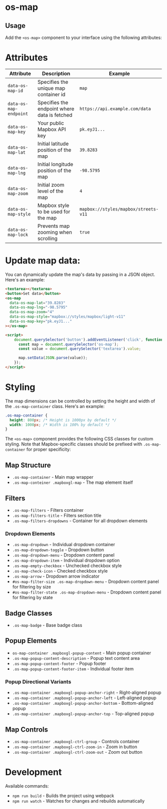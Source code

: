 # os-map

## Usage

Add the `<os-map>` component to your interface using the following attributes:

# Attributes

| Attribute           | Description                                  | Example                              |
| ------------------- | -------------------------------------------- | ------------------------------------ |
| `data-os-map-id`                | Specifies the unique map container id        | `map`                                |
| `data-os-map-endpoint`  | Specifies the endpoint where data is fetched | `https://api.example.com/data`       |
| `data-os-map-key`       | Your public Mapbox API key                   | `pk.eyJ1...`                         |
| `data-os-map-lat`   | Initial latitude position of the map         | `39.8283`                            |
| `data-os-map-lng`   | Initial longitude position of the map        | `-98.5795`                           |
| `data-os-map-zoom`  | Initial zoom level of the map                | `4`                                  |
| `data-os-map-style` | Mapbox style to be used for the map          | `mapbox://styles/mapbox/streets-v11` |
| `data-os-map-lock`  | Prevents map zooming when scrolling          | `true`                               |

# Update map data:

You can dynamically update the map's data by passing in a JSON object. Here's an example:

```html
<textarea></textarea>
<button>Set data</button>
<os-map
  data-os-map-lat="39.8283"
  data-os-map-lng="-98.5795"
  data-os-map-zoom="4"
  data-os-map-style="mapbox://styles/mapbox/light-v11"
  data-os-map-key="pk.eyJ1..."
></os-map>

<script>
    document.querySelector('button').addEventListener('click', function() {
      const map = document.querySelector('os-map');
      const value = document.querySelector('textarea').value;

      map.setData(JSON.parse(value));
    });
</script>
```

# Styling

The map dimensions can be controlled by setting the height and width of the `.os-map-container` class. Here's an example:

```css
.os-map-container {
  height: 800px; /* Height is 1000px by default */
  width: 1000px; /* Width is 100% by default */
}
```

The `<os-map>` component provides the following CSS classes for custom styling. Note that Mapbox-specific classes should be prefixed with `.os-map-container` for proper specificity:

## Map Structure

- `.os-map-container` - Main map wrapper
- `.os-map-conteiner .mapboxgl-map` - The map element itself

## Filters

- `.os-map-filters` - Filters container
- `.os-map-filters-title` - Filters section title
- `.os-map-filters-dropdowns` - Container for all dropdown elements

### Dropdown Elements

- `.os-map-dropdown` - Individual dropdown container
- `.os-map-dropdown-toggle` - Dropdown button
- `.os-map-dropdown-menu` - Dropdown content panel
- `.os-map-dropdown-item` - Individual dropdown option
- `.os-map-empty-checkbox` - Unchecked checkbox style
- `.os-map-check-icon` - Checked checkbox style
- `.os-map-arrow` - Dropdown arrow indicator
- `#os-map-filter-size .os-map-dropdown-menu` - Dropdown content panel for filtering by size
- `#os-map-filter-state .os-map-dropdown-menu` - Dropdown content panel for filtering by state

## Badge Classes

- `.os-map-badge` - Base badge class

## Popup Elements

- `os-map-container .mapboxgl-popup-content` - Main popup container
- `.os-map-popup-content-description` - Popup text content area
- `.os-map-popup-content-footer` - Popup footer
- `.os-map-popup-content-footer-item` - Individual footer item

### Popup Directional Variants

- `.os-map-container .mapboxgl-popup-anchor-right` - Right-aligned popup
- `.os-map-container .mapboxgl-popup-anchor-left` - Left-aligned popup
- `.os-map-container .mapboxgl-popup-anchor-bottom` - Bottom-aligned popup
- `.os-map-container .mapboxgl-popup-anchor-top` - Top-aligned popup

## Map Controls

- `.os-map-container .mapboxgl-ctrl-group` - Controls container
- `.os-map-container .mapboxgl-ctrl-zoom-in` - Zoom in button
- `.os-map-container .mapboxgl-ctrl-zoom-out` - Zoom out button

# Development

Available commands:

- `npm run build` - Builds the project using webpack
- `npm run watch` - Watches for changes and rebuilds automatically
